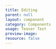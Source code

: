 ```yaml
---
title: Editing
parent: null
layout: component
category: Components
usage: Teaser Text
preview-image:
resource: false
---
```

